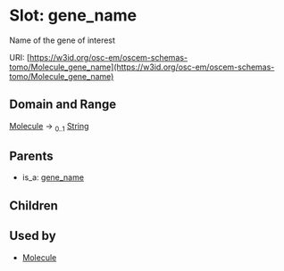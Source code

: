 
# Slot: gene_name

Name of the gene of interest

URI: [https://w3id.org/osc-em/oscem-schemas-tomo/Molecule_gene_name](https://w3id.org/osc-em/oscem-schemas-tomo/Molecule_gene_name)


## Domain and Range

[Molecule](Molecule.md) &#8594;  <sub>0..1</sub> [String](types/String.md)

## Parents

 *  is_a: [gene_name](gene_name.md)

## Children


## Used by

 * [Molecule](Molecule.md)

